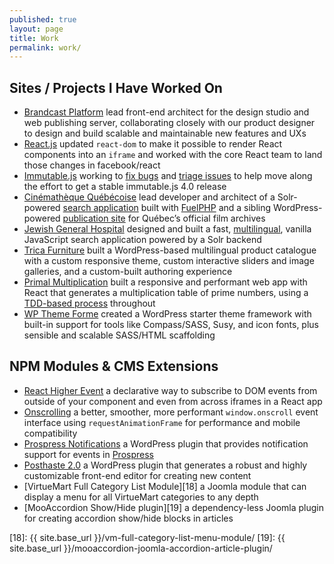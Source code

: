 ```yaml
---
published: true
layout: page
title: Work
permalink: work/
---
```


Sites / Projects I Have Worked On
---------------------------------

* [Brandcast Platform][] lead front-end architect for the design studio and web publishing server, collaborating closely with our product designer to design and build scalable and maintainable new features and UXs
* [React.js][] updated `react-dom` to make it possible to render React components into an `iframe` and worked with the core React team to land those changes in facebook/react
* [Immutable.js][] working to [fix bugs][immutable.js prs] and [triage issues][immutable.js issues] to help move along the effort to get a stable immutable.js 4.0 release
* [Cinémathèque Québécoise][cq] lead developer and architect of a Solr-powered [search application][cqrecherche] built with [FuelPHP][] and a sibling WordPress-powered [publication site][cq] for Québec’s official film archives
* [Jewish General Hospital][jgh] designed and built a fast, [multilingual][jghfr], vanilla JavaScript search application powered by a Solr backend
* [Trica Furniture][] built a WordPress-based multilingual product catalogue with a custom responsive theme, custom interactive sliders and image galleries, and a custom-built authoring experience
* [Primal Multiplication][] built a responsive and performant web app with React that generates a multiplication table of prime numbers, using a [TDD-based process][primal-multiplication-tdd] throughout
* [WP Theme Forme][] created a WordPress starter theme framework with built-in support for tools like Compass/SASS, Susy, and icon fonts, plus sensible and scalable SASS/HTML scaffolding

[brandcast platform]: https://app.brandcast.io/signup/
[react.js]: https://github.com/facebook/react/pull/12037
[immutable.js]: https://github.com/immutable-js/immutable-js/
[immutable.js prs]: https://github.com/immutable-js/immutable-js/pulls?q=is%3Apr+author%3Aacusti
[immutable.js issues]: https://github.com/immutable-js/immutable-js/issues/1494
[cq]: http://collections.cinematheque.qc.ca/ "Collections en ligne | La Cinémathèque québécoise"
[cqrecherche]: http://collections.cinematheque.qc.ca/recherche/ "Recherche collections | La Cinémathèque québécoise"
[trica furniture]: http://www.tricafurniture.com/
[fuelphp]: http://www.fuelphp.com/ "A CodeIgniter-like PHP5+ MVC framework"
[jgh]: http://pen.jgh.ca/search/en/
[jghfr]: http://pen.jgh.ca/search/fr/
[primal multiplication]: https://github.com/acusti/primal-multiplication		
[primal-multiplication-tdd]: https://github.com/acusti/primal-multiplication/commits/master
[wp theme forme]: https://github.com/acusti/WP-Theme-Forme

NPM Modules & CMS Extensions
----------------------------

* [React Higher Event][] a declarative way to subscribe to DOM events from outside of your component and even from across iframes in a React app
* [Onscrolling][] a better, smoother, more performant `window.onscroll` event interface using `requestAnimationFrame` for performance and mobile compatibility
* [Prospress Notifications][15] a WordPress plugin that provides notification support for events in [Prospress][16]
* [Posthaste 2.0][17] a WordPress plugin that generates a robust and highly customizable front-end editor for creating new content
* [VirtueMart Full Category List Module][18] a Joomla module that can display a menu for all VirtueMart categories to any depth
* [MooAccordion Show/Hide plugin][19] a dependency-less Joomla plugin for creating accordion show/hide blocks in articles

[react higher event]: https://github.com/bloodyowl/react-higher-event
[onscrolling]: https://github.com/acusti/onscrolling
[15]: https://github.com/acusti/pp-notifications
[16]: http://prospress.org/
[17]: https://github.com/acusti/posthaste
[18]: {{ site.base_url }}/vm-full-category-list-menu-module/
[19]: {{ site.base_url }}/mooaccordion-joomla-accordion-article-plugin/
